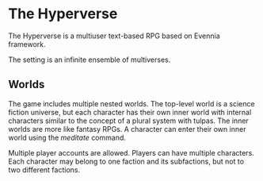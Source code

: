 # The Hyperverse

The Hyperverse is a multiuser text-based RPG based on Evennia framework.

The setting is an infinite ensemble of multiverses.

## Worlds

The game includes multiple nested worlds. The top-level world is a science fiction universe, but each character has their own inner world with internal characters similar to the concept of a plural system with tulpas. The inner worlds are more like fantasy RPGs. A character can enter their own inner world using the _meditate_ command.

Multiple player accounts are allowed. Players can have multiple characters. Each character may belong to one faction and its subfactions, but not to two different factions.
